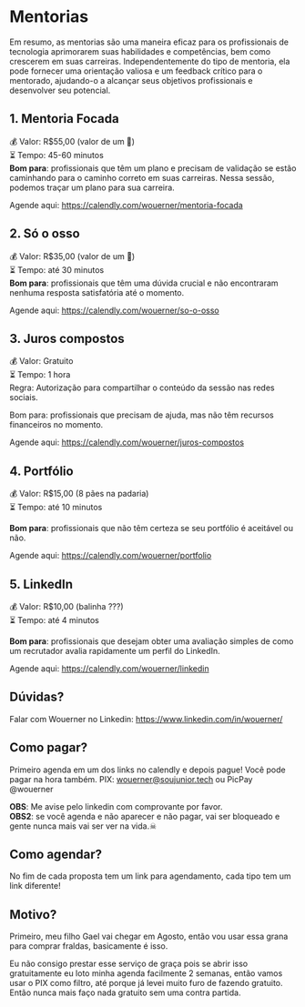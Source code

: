 # Mentorias
Em resumo, as mentorias são uma maneira eficaz para os profissionais de tecnologia aprimorarem suas habilidades e competências, bem como crescerem em suas carreiras.
Independentemente do tipo de mentoria, ela pode fornecer uma orientação valiosa e um feedback crítico para o mentorado, ajudando-o a alcançar seus objetivos profissionais e desenvolver seu potencial.

## 1. Mentoria Focada
💰 Valor: R$55,00 (valor de um 🍔)    
⏳ Tempo: 45-60 minutos    
**Bom para**: profissionais que têm um plano e precisam de validação se estão caminhando para o caminho correto em suas carreiras. Nessa sessão, podemos traçar um plano para sua carreira.

Agende aqui: https://calendly.com/wouerner/mentoria-focada

## 2. Só o osso
💰 Valor: R$35,00 (valor de um 🌭)    
⏳ Tempo: até 30 minutos    
**Bom para**: profissionais que têm uma dúvida crucial e não encontraram nenhuma resposta satisfatória até o momento.

Agende aqui: https://calendly.com/wouerner/so-o-osso

## 3. Juros compostos  
💰 Valor: Gratuito    
⏳ Tempo: 1 hora    
Regra: Autorização para compartilhar o conteúdo da sessão nas redes sociais.

Bom para: profissionais que precisam de ajuda, mas não têm recursos financeiros no momento.

Agende aqui: https://calendly.com/wouerner/juros-compostos

## 4. Portfólio
💰 Valor: R$15,00 (8 pães na padaria)    
⏳ Tempo: até 10 minutos    

**Bom para**: profissionais que não têm certeza se seu portfólio é aceitável ou não.

Agende aqui: https://calendly.com/wouerner/portfolio

## 5. LinkedIn
💰 Valor: R$10,00 (balinha ???)    
⏳ Tempo: até 4 minutos    

**Bom para**: profissionais que desejam obter uma avaliação simples de como um recrutador avalia rapidamente um perfil do LinkedIn.

Agende aqui: https://calendly.com/wouerner/linkedin 

## Dúvidas?

Falar com Wouerner no Linkedin: https://www.linkedin.com/in/wouerner/

## Como pagar?
Primeiro agenda em um dos links no calendly e depois pague! Você pode pagar na hora também.
PIX: wouerner@soujunior.tech ou PicPay @wouerner   

**OBS**: Me avise pelo linkedin com comprovante por favor.  
**OBS2**: se você agenda e não aparecer e não pagar, vai ser bloqueado e gente nunca mais vai ser ver na vida.☠  

## Como agendar?
No fim de cada proposta tem um link para agendamento, cada tipo tem um link diferente!

## Motivo?

Primeiro, meu filho Gael vai chegar em Agosto, então vou usar essa grana para comprar fraldas, basicamente é isso.   

Eu não consigo prestar esse serviço de graça pois se abrir isso gratuitamente eu loto minha agenda facilmente 2 semanas, então vamos usar o PIX como filtro, até porque já levei muito furo de fazendo gratuito. Então nunca mais faço nada gratuito sem uma contra partida.   
